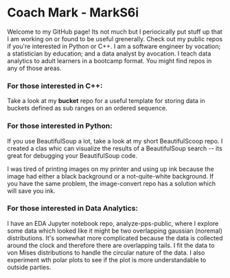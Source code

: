# Coach Mark - MarkS6i
Welcome to my GitHub page! Its not much but I periocically put stuff up that I am working on or found to be useful grenerally.  Check out my public repos if you're interested in Python or C++.  I am a software engineer by vocation; a statistician by education; and a data analyst by avocation.  I teach data analytics to adult learners in a bootcamp format.  You might find repos in any of those areas.

### For those interested in C++:
Take a look at my **bucket** repo for a useful template for storing data in buckets defined as sub ranges on an ordered sequence.

### For those interested in Python:
If you use BeautifulSoup a lot, take a look at my short BeautifulScoop repo. I created a clas whic can visualize the results of a BeautifulSoup search -- its great for debugging your BeautifulSoup code.

I was tired of printing images on my printer and using up ink because the image had either a black background or a not-quite-white background. If you have the same problem, the image-convert repo has a solution which will save you ink.

### For those interested in Data Analytics:
I have an EDA Jupyter notebook repo, analyze-pps-public, where I explore some data which looked like it might be two overlapping gaussian (noremal) distributions.  It's somewhat more complicated because the data is collected around the clock and therefore there are overlapping tails.  I fit the data to von Mises distributions to handle the circular nature of the data.  I also experiment wth polar plots to see if the plot is more understandable to outside parties.
